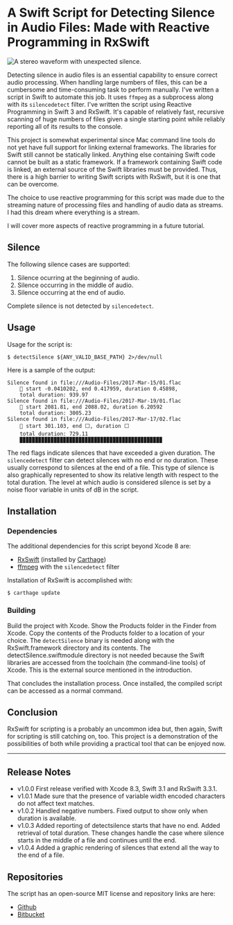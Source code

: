 # A Swift Script for Detecting Silence in Audio Files: Made with Reactive Programming in RxSwift

![A stereo waveform with unexpected silence.](https://www.ikiapps.com/img/2017-03-15-swift-script-for-detecting-silence-in-audio-files/sample-waveform-w-silence.png)

Detecting silence in audio files is an essential capability to ensure correct audio processing. When handling large numbers of files, this can be a cumbersome and time-consuming task to perform manually. I've written a script in Swift to automate this job. It uses `ffmpeg` as a subprocess along with its `silencedetect` filter. I've written the script using Reactive Programming in Swift 3 and RxSwift. It's capable of relatively fast, recursive scanning of huge numbers of files given a single starting point while reliably reporting all of its results to the console.

This project is somewhat experimental since Mac command line tools do not yet have full support for linking external frameworks. The libraries for Swift still cannot be statically linked. Anything else containing Swift code cannot be built as a static framework. If a framework containing Swift code is linked, an external source of the Swift libraries must be provided. Thus, there is a high barrier to writing Swift scripts with RxSwift, but it is one that can be overcome.

The choice to use reactive programming for this script was made due to the streaming nature of processing files and handling of audio data as streams. I had this dream where everything is a stream. 

I will cover more aspects of reactive programming in a future tutorial.

## Silence

The following silence cases are supported:

1. Silence ocurring at the beginning of audio.
2. Silence occurring in the middle of audio.
3. Silence occurring at the end of audio.

Complete silence is not detected by `silencedetect`.

## Usage

Usage for the script is:

    $ detectSilence ${ANY_VALID_BASE_PATH} 2>/dev/null

Here is a sample of the output:

    Silence found in file:///Audio-Files/2017-Mar-15/01.flac
        🚩 start -0.0410202, end 0.417959, duration 0.45898, 
        total duration: 939.97
    Silence found in file:///Audio-Files/2017-Mar-19/01.flac
        🚩 start 2081.81, end 2088.02, duration 6.20592
        total duration: 3005.23
    Silence found in file:///Audio-Files/2017-Mar-17/02.flac
        🚩 start 301.103, end ⬜, duration ⬜
        total duration: 729.11
        ▉▉▉▉▉▉▉▉▉▉▉▉▉▉▉▉▉▉▉▉▉▉▉▉▉▉▉▉▉▉▉▉▉▉▉▉▉▉▉▉▉▉▉▉▉▉


The red flags indicate silences that have exceeded a given duration. The `silencedetect` filter can detect silences with no end or no duration. These usually correspond to silences at the end of a file. This type of silence is also graphically represented to show its relative length with respect to the total duration. The level at which audio is considered silence is set by a noise floor variable in units of dB in the script.

## Installation

### Dependencies

The additional dependencies for this script beyond Xcode 8 are:

* [RxSwift](https://github.com/ReactiveX/RxSwift) (installed by [Carthage](https://github.com/Carthage/Carthage))
* [ffmpeg](https://trac.ffmpeg.org/wiki/CompilationGuide/MacOSX) with the `silencedetect` filter

Installation of RxSwift is accomplished with:

	$ carthage update

### Building

Build the project with Xcode. Show the Products folder in the Finder from Xcode. Copy the contents of the Products folder to a location of your choice. The `detectSilence` binary is needed along with the RxSwift.framework directory and its contents. The detectSilence.swiftmodule directory is not needed because the Swift libraries are accessed from the toolchain (the command-line tools) of Xcode. This is the external source mentioned in the introduction.

That concludes the installation process. Once installed, the compiled script can be accessed as a normal command. 

## Conclusion

RxSwift for scripting is a probably an uncommon idea but, then again, Swift for scripting is still catching on, too. This project is a demonstration of the possibilities of both while providing a practical tool that can be enjoyed now.

---

## Release Notes

* v1.0.0 First release verified with Xcode 8.3, Swift 3.1 and RxSwift 3.3.1.
* v1.0.1 Made sure that the presence of variable width encoded characters do not affect text matches.
* v1.0.2 Handled negative numbers. Fixed output to show only when duration is available.
* v1.0.3 Added reporting of detectsilence starts that have no end. Added retrieval of total duration. These changes handle the case where silence starts in the middle of a file and continues until the end.
* v1.0.4 Added a graphic rendering of silences that extend all the way to the end of a file.

## Repositories

The script has an open-source MIT license and repository links are here:

* [Github](https://github.com/ikiapps/detectSilence)
* [Bitbucket](https://bitbucket.org/ikiapps/detectsilence)

